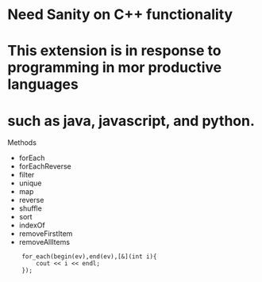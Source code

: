 # Need Sanity on C++ functionality

# This extension is in response to programming in mor productive languages
# such as java, javascript, and python.

Methods
- forEach
- forEachReverse
- filter
- unique
- map
- reverse
- shuffle
- sort
- indexOf
- removeFirstItem
- removeAllItems

```
    for_each(begin(ev),end(ev),[&](int i){
        cout << i << endl;
    });
```